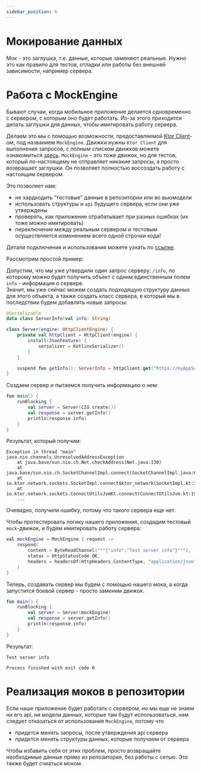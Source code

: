 ```yaml
---
sidebar_position: 6
---
```


# Мокирование данных

Мок - это заглушка, т.е. данные, которые заменяют реальные. Нужно это как правило для тестов, отладки или работы без внешней зависимости, например сервера. 

# Работа с MockEngine

Бывают случаи, когда мобильное приложение делается одновременно с сервером, с которым оно будет работать. Из-за этого приходится делать заглушки для данных, чтобы имитировать работу сервера.  

Делаем это мы с помощью возможности, предоставляемой [Ktor Client](https://ktor.io/docs/client.html)-ом, под названием `MockEngine`. Движки нужны `Ktor Client` для выполнения запросов, с полным списком движков можете ознакомиться [здесь](https://ktor.io/docs/http-client-engines.html). `MockEngine` - это тоже движок, но для тестов, который по-настоящему не отправляет никакие запросы, а просто возвращает заглушки. Он позволяет полностью воссоздать работу с настоящим сервером.  

Это позволяет нам:
- не хардкодить "тестовые" данные в репозитории или во вьюмодели 
- использовать структуры и `api` будущего сервера, если они уже утверждены 
- проверять, как приложение отрабатывает при разных ошибках (их тоже можно имитировать)
- переключение между реальным сервером и тестовым осуществляется изменением всего одной строчки кода!

Детали подключения и использования можете узнать по [ссылке](https://ktor.io/docs/http-client-testing.html).

Рассмотрим простой пример:

Допустим, что мы уже утвердили один запрос серверу: `/info`, по которому можно будет получить объект с одним единственным полем `info` - информация о сервере.    
Значит, мы уже сейчас можем создать подходящую структуру данных для этого объекта, а также создать класс сервера, в который мы в последствии будем добавлять новые запросы: 
```kotlin
@Serializable
data class ServerInfo(val info: String)

class Server(engine: HttpClientEngine) {
    private val httpClient = HttpClient(engine) {
        install(JsonFeature) {
            serializer = KotlinxSerializer()
        }
    }

    suspend fun getInfo(): ServerInfo = httpClient.get("https://myAppServer/?format=json")
}
```

Создаем сервер и пытаемся получить информацию о нем:
```kotlin
fun main() {
    runBlocking {
        val server = Server(CIO.create())
        val response = server.getInfo()
        println(response.info)
    }
}
```

Результат, который получим:
```text
Exception in thread "main" java.nio.channels.UnresolvedAddressException
	at java.base/sun.nio.ch.Net.checkAddress(Net.java:130)
	at java.base/sun.nio.ch.SocketChannelImpl.connect(SocketChannelImpl.java:675)
	at io.ktor.network.sockets.SocketImpl.connect$ktor_network(SocketImpl.kt:32)
	at io.ktor.network.sockets.ConnectUtilsJvmKt.connect(ConnectUtilsJvm.kt:19)
	...
```
Очевидно, получили ошибку, потому что такого сервера еще нет.

Чтобы протестировать логику нашего приложения, создадим тестовый `mock`-движок, и будем имитировать работу сервера:
```kotlin
val mockEngine = MockEngine { request ->
    respond(
        content = ByteReadChannel("""{"info":"Test server info"}"""),
        status = HttpStatusCode.OK,
        headers = headersOf(HttpHeaders.ContentType, "application/json")
    )
}
```
Теперь, создавать сервер мы будем с помощью нашего мока, а когда запустится боевой сервер - просто заменим движок. 
```kotlin
fun main() {
    runBlocking {
        val server = Server(mockEngine)
        val response = server.getInfo()
        println(response.info)
    }
}
```

Результат:
```text
Test server info

Process finished with exit code 0
```

# Реализация моков в репозитории

Если наше приложение будет работать с сервером, но мы еще не знаем ни его api, ни модели данных, которые там будут использоваться, нам следует отказаться от использования `MockEngine`, потому что 
- придется менять запросы, после утверждения api сервера
- придется менять структуры данных, которые получаем от сервера

Чтобы избавить себя от этих проблем, просто возвращайте необходимые данные прямо из репозитория, без работы с сетью. Это также будет счиаться моком.
